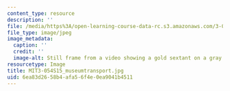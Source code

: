 ```yaml
---
content_type: resource
description: ''
file: /media/https%3A/open-learning-course-data-rc.s3.amazonaws.com/3-054-cellular-solids-structure-properties-and-applications-spring-2015/6ea83d2658b4afa56f4e0ea9041b4511_MIT3-054S15_museumtransport.jpg
file_type: image/jpeg
image_metadata:
  caption: ''
  credit: ''
  image-alt: Still frame from a video showing a gold sextant on a gray background.
resourcetype: Image
title: MIT3-054S15_museumtransport.jpg
uid: 6ea83d26-58b4-afa5-6f4e-0ea9041b4511
---
```

